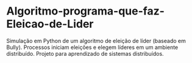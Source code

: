 # Algoritmo-programa-que-faz-Eleicao-de-Lider
Simulação em Python de um algoritmo de eleição de líder (baseado em Bully). Processos iniciam eleições e elegem líderes em um ambiente distribuído. Projeto para aprendizado de sistemas distribuídos.
